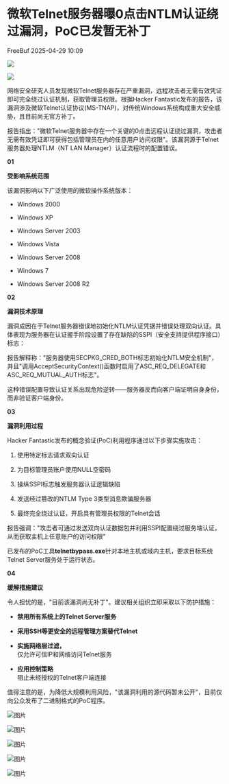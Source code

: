 #  微软Telnet服务器曝0点击NTLM认证绕过漏洞，PoC已发暂无补丁   
 FreeBuf   2025-04-29 10:09  
  
![](https://mmbiz.qpic.cn/mmbiz_gif/qq5rfBadR38jUokdlWSNlAjmEsO1rzv3srXShFRuTKBGDwkj4gvYy34iajd6zQiaKl77Wsy9mjC0xBCRg0YgDIWg/640?wx_fmt=gif "")  
  
  
![](https://mmbiz.qpic.cn/mmbiz_png/qq5rfBadR3ib3cI3rSKhHgo0AibkqJVvkHK5cDfblxz9Jko1BR1eLMqDb0CaqmUFfK45vKgdz9Icf13FBHBvmIeQ/640?wx_fmt=png&from=appmsg "")  
  
  
网络安全研究人员发现微软Telnet服务器存在严重漏洞，远程攻击者无需有效凭证即可完全绕过认证机制，获取管理员权限。根据Hacker Fantastic发布的报告，该漏洞涉及微软Telnet认证协议(MS-TNAP)，对传统Windows系统构成重大安全威胁，且目前尚无官方补丁。  
  
  
报告指出："微软Telnet服务器中存在一个关键的0点击远程认证绕过漏洞，攻击者无需有效凭证即可获得包括管理员在内的任意用户访问权限"。该漏洞源于Telnet服务器处理NTLM（NT LAN Manager）认证流程时的配置错误。  
  
  
**01**  
  
  
  
**受影响系统范围**  
  
  
该漏洞影响以下广泛使用的微软操作系统版本：  
- Windows 2000  
  
- Windows XP  
  
- Windows Server 2003  
  
- Windows Vista  
  
- Windows Server 2008  
  
- Windows 7  
  
- Windows Server 2008 R2  
  
**02**  
  
  
  
**漏洞技术原理**  
  
  
漏洞成因在于Telnet服务器错误地初始化NTLM认证凭据并错误处理双向认证。具体表现为服务器在认证握手阶段设置了存在缺陷的SSPI（安全支持提供程序接口）标志：  
  
  
报告解释称："服务器使用SECPKG_CRED_BOTH标志初始化NTLM安全机制"，并且"调用AcceptSecurityContext()函数时启用了ASC_REQ_DELEGATE和ASC_REQ_MUTUAL_AUTH标志"。  
  
  
这种错误配置导致认证关系出现危险逆转——服务器反而向客户端证明自身身份，而非验证客户端身份。  
  
  
**03**  
  
  
  
**漏洞利用过程**  
  
  
Hacker Fantastic发布的概念验证(PoC)利用程序通过以下步骤实施攻击：  
1. 使用特定标志请求双向认证  
  
1. 为目标管理员账户使用NULL空密码  
  
1. 操纵SSPI标志触发服务器认证逻辑缺陷  
  
1. 发送经过篡改的NTLM Type 3类型消息欺骗服务器  
  
1. 最终完全绕过认证，开启具有管理员权限的Telnet会话  
  
报告强调："攻击者可通过发送双向认证数据包并利用SSPI配置绕过服务端认证，从而获取主机上任意账户的访问权限"  
  
  
已发布的PoC工具**telnetbypass.exe**针对本地主机或域内主机，要求目标系统Telnet Server服务处于运行状态。  
  
  
**04**  
  
  
  
**缓解措施建议**  
  
  
令人担忧的是，"目前该漏洞尚无补丁"。建议相关组织立即采取以下防护措施：  
- **禁用所有系统上的Telnet Server服务**  
  
- **采用SSH等更安全的远程管理方案替代Telnet**  
  
- **实施网络层过滤，**  
仅允许可信IP和网络访问Telnet服务  
  
- **应用控制策略**  
阻止未经授权的Telnet客户端连接  
  
值得注意的是，为降低大规模利用风险，"该漏洞利用的源代码暂未公开"，目前仅向公众发布了二进制格式的PoC程序。  
  
  
![图片](https://mmbiz.qpic.cn/mmbiz_gif/qq5rfBadR39ibFdyjP3Qp8CEJxFWljbW1y91mvSZuxibf3Q3g2rJ32FNzoYfx4yaBmWbfwcRaNicuMo3AxIck2bCw/640?wx_fmt=gif&from=appmsg&wxfrom=5&wx_lazy=1&tp=webp "")  
  
  
  
[](https://mp.weixin.qq.com/s?__biz=MjM5NjA0NjgyMA==&mid=2651319086&idx=1&sn=e2ff862babd7662c4fa06b0e069c03f2&scene=21#wechat_redirect)  
  
[](https://mp.weixin.qq.com/s?__biz=MjM5NjA0NjgyMA==&mid=2651319171&idx=2&sn=9ae825f6633d32e60f1f2474c29e4e20&scene=21#wechat_redirect)  
  
[](https://mp.weixin.qq.com/s?__biz=MjM5NjA0NjgyMA==&mid=2651319257&idx=1&sn=a603c646a53e3a242a2e79faf4f06239&scene=21#wechat_redirect)  
  
  
  
  
  
  
![图片](https://mmbiz.qpic.cn/mmbiz_png/qq5rfBadR39ibFdyjP3Qp8CEJxFWljbW1uEIoRxNoqa17tBBrodHPbOERbZXdjFvNZC5uz0HtCfKbKx3o3XarGQ/640?wx_fmt=other&from=appmsg&wxfrom=5&wx_lazy=1&wx_co=1&tp=webp "")  
  
  
  
  
  
  
  
  
  
  
  
  
![图片](https://mmbiz.qpic.cn/mmbiz_jpg/qq5rfBadR3icFibibPIGEfXsibI0C3or4BS5KDnCKUfVLVQGsc9BiaQTUsrwzfcianumzeLVcmibOmm2FzUqef2V6WPQQ/640?wx_fmt=other&from=appmsg&wxfrom=5&wx_lazy=1&wx_co=1&tp=webp "")  
  
  
  
  
  
![图片](https://mmbiz.qpic.cn/mmbiz_gif/qq5rfBadR38mFMbqsUOVbBDicib7jSu7FfibBxO3LTiafGpMPic7a01jnxbnwOtajXvq5j2piaII2Knau7Av5Kxvp2wA/640?wx_fmt=gif&from=appmsg&wxfrom=5&wx_lazy=1&tp=webp "")  
  
![图片](https://mmbiz.qpic.cn/mmbiz_gif/qq5rfBadR3icF8RMnJbsqatMibR6OicVrUDaz0fyxNtBDpPlLfibJZILzHQcwaKkb4ia57xAShIJfQ54HjOG1oPXBew/640?wx_fmt=gif&wxfrom=5&wx_lazy=1&tp=webp "")  
  

